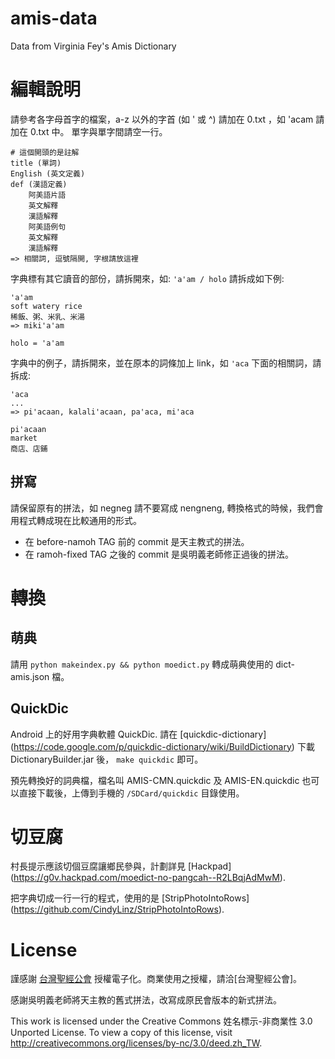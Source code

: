 amis-data
=========

Data from Virginia Fey's Amis Dictionary


編輯說明
========

請參考各字母首字的檔案，a-z 以外的字首 (如 ' 或 ^) 請加在 0.txt ，如 'acam 請加在 0.txt 中。
單字與單字間請空一行。

```
# 這個開頭的是註解
title (單詞)
English (英文定義)
def (漢語定義)
    阿美語片語
    英文解釋
    漢語解釋
    阿美語例句
    英文解釋
    漢語解釋
=> 相關詞, 逗號隔開, 字根請放這裡
```

字典標有其它讀音的部份，請拆開來，如: `'a'am / holo` 請拆成如下例:

```
'a'am
soft watery rice
稀飯、粥、米乳、米湯
=> miki'a'am

holo = 'a'am
```

字典中的例子，請拆開來，並在原本的詞條加上 link，如 `'aca` 下面的相關詞，請拆成:

```
'aca
...
=> pi'acaan, kalali'acaan, pa'aca, mi'aca

pi'acaan
market
商店、店鋪
```

拼寫
----

請保留原有的拼法，如 negneg 請不要寫成 nengneng, 轉換格式的時候，我們會用程式轉成現在比較通用的形式。
* 在 before-namoh TAG 前的 commit 是天主教式的拼法。
* 在 ramoh-fixed TAG 之後的 commit 是吳明義老師修正過後的拼法。


轉換
====

萌典
----
請用 `python makeindex.py && python moedict.py` 轉成萌典使用的 dict-amis.json 檔。


QuickDic
--------
Android 上的好用字典軟體 QuickDic. 請在 [quickdic-dictionary] (https://code.google.com/p/quickdic-dictionary/wiki/BuildDictionary) 下載 DictionaryBuilder.jar 後， `make quickdic` 即可。

預先轉換好的詞典檔，檔名叫 AMIS-CMN.quickdic 及 AMIS-EN.quickdic 也可以直接下載後，上傳到手機的 `/SDCard/quickdic` 目錄使用。


切豆腐
======

村長提示應該切個豆腐讓鄉民參與，計劃詳見 [Hackpad] (https://g0v.hackpad.com/moedict-no-pangcah--R2LBqjAdMwM).

把字典切成一行一行的程式，使用的是 [StripPhotoIntoRows] (https://github.com/CindyLinz/StripPhotoIntoRows).


License
=======

謹感謝 [台灣聖經公會](http://www.biblesociety-tw.org/) 授權電子化。商業使用之授權，請洽[台灣聖經公會]。

感謝吳明義老師將天主教的舊式拼法，改寫成原民會版本的新式拼法。

This work is licensed under the Creative Commons 姓名標示-非商業性 3.0 Unported License. To view a copy of this license, visit http://creativecommons.org/licenses/by-nc/3.0/deed.zh_TW.
